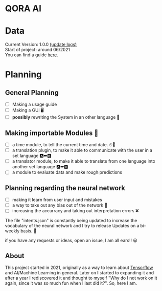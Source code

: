 # QORA AI

# Data
Current Version: 1.0.0 <a href = "./.github/updates.md">(update logs)</a><br>
Start of project: around 06/2021<br>
You can find a guide <a href = "./.github/guide.md">here</a>.
 
# Planning
## General Planning
- [ ] Making a usage guide
- [ ] Making a GUI 🖥
- [ ] <strong>possibly</strong> rewriting the System in an other language 🧰

## Making importable Modules 🧩
- [ ] a time module, to tell the current time and date. ⏲📅
- [ ] a translation plugin, to make it able to communicate with the user in a set language 🅰➡🅱
- [ ] a translator module, to make it able to translate from one language into another set language 🅰➡🅱
- [ ] a module to evaluate data and make rough predictions

## Planning regarding the neural network 
- [ ] making it learn from user input and mistakes
- [ ] a way to take out any bias out of the network 🧠
- [ ] increasing the accurracy and taking out interpretation errors ❌

The file "intents.json" is constantly being updated to increase the vocabulary of the neural network and I try to release Updates on a bi-weekly basis. 🔄

if you have any requests or ideas, open an issue, I am all ears!! 😀

## About
This project started in 2021, originally as a way to learn about <a href = "https://www.tensorflow.org/">Tensorflow</a> and AI/Machine Learning in general. Later on I started to expanding it and after a year I rediscovered it and thought to myself "Why do I not work on it again, since it was so much fun when I last did it?". So, here I am.
